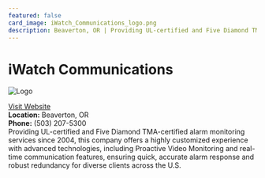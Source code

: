```yaml
---
featured: false
card_image: iWatch_Communications_logo.png
description: Beaverton, OR | Providing UL-certified and Five Diamond TMA-certified alarm monitoring services since 2004, this company offers a highly customized experience with advanced technologies, including Proactive Video Monitoring and real-time communication features, ensuring quick, accurate alarm response and robust redundancy for diverse clients across the U.S.
---
```


# iWatch Communications
<img src="iWatch_Communications_logo.png" alt="Logo" style="max-width: 200px; height: auto;">

<a href="https://www.iwatchcomm.com">Visit Website</a>  
**Location:** Beaverton, OR  
**Phone:** (503) 207-5300 <br>
Providing UL-certified and Five Diamond TMA-certified alarm monitoring services since 2004, this company offers a highly customized experience with advanced technologies, including Proactive Video Monitoring and real-time communication features, ensuring quick, accurate alarm response and robust redundancy for diverse clients across the U.S.
